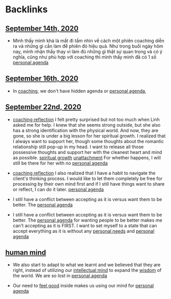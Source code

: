 
# Backlinks
## [September 14th, 2020](<September 14th, 2020.md>)
- Mình thấy mình khá là mất đi tầm nhìn về cách một phiên coaching diễn ra và những gì cần làm để phiên đó hiệu quả. Như trong buổi ngày hôm nay, mình nhận thấy thay vì làm đủ những gì thật sự quan trọng và có ý nghĩa, cũng như phù hợp với coaching thì mình thấy mình đã có 1 số [personal agenda](<personal agenda.md>)

## [September 16th, 2020](<September 16th, 2020.md>)
- In [coaching](<coaching.md>), we don't have hidden agenda or [personal agenda](<personal agenda.md>),

## [September 22nd, 2020](<September 22nd, 2020.md>)
- [coaching reflection](<coaching reflection.md>) I felt pretty surprised but not too much when Linh asked me for help. I knew that she seems strong outside, but she also has a strong identification with the physical world. And now, they are gone, so she is under a big lesson for her spiritual growth. I realized that I always want to support her, though some thoughts about the romantic relationship still pop-up in my head. I want to release all those possessive thoughts and support her with the cleanest heart and mind as possible. [spiritual growth](<spiritual growth.md>) [unattachment](<unattachment.md>) For whether happens, I will still be there for her with no [personal agenda](<personal agenda.md>)

- [coaching reflection](<coaching reflection.md>) I also realized that I have a habit to navigate the client's thinking process. I would like to let them completely be free for processing by their own mind first and if I still have things want to share or reflect, I can do it later. [personal agenda](<personal agenda.md>)

- I still have a conflict between accepting as it is versus want them to be better. The [personal agenda](<personal agenda.md>)

- I still have a conflict between accepting as it is versus want them to be better. The [personal agenda](<personal agenda.md>) for wanting people to be better makes me can't accepting as it is FIRST. I want to set myself to a state that can accept everything as it is without any [personal needs](<personal needs.md>) and [personal agenda](<personal agenda.md>)

## [human mind](<human mind.md>)
- We also start to adapt to what we learnt and we believed that they are right, instead of utilizing our [intellectual mind](<intellectual mind.md>) to expand the [wisdom](<wisdom.md>) of the world. We are so lost in [personal agenda](<personal agenda.md>)

- Our need to [feel good](<feel good.md>) inside makes us using our mind for [personal agenda](<personal agenda.md>)

